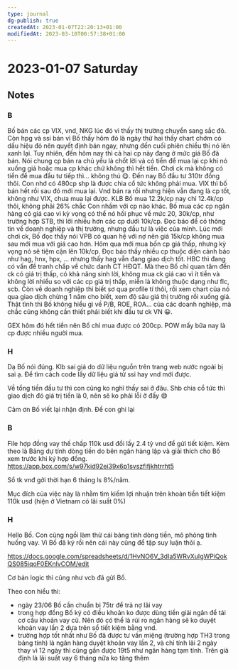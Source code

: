 ```yaml
---
type: journal
dg-publish: true
createdAt: 2023-01-07T22:20:13+01:00
modifiedAt: 2023-03-10T00:57:38+01:00
---
```

# 2023-01-07 Saturday

## Notes

### B

Bố bán các cp VIX, vnd, NKG lúc đó vì thấy thị trường chuyển sang sắc đỏ. Còn hpg và ssi bán vì Bố thấy hôm đó là ngày thứ hai thấy chart chớm có dấu hiệu đỏ nên quyết định bán ngay, nhưng đến cuối phiên chiều thì nó lên xanh lại. Tuy nhiên, đến hôm nay thì cả hai cp này đang ở mức giá Bố đã bán. Nói chung cp bán ra chủ yếu là chốt lời và có tiền để mua lại cp khi nó xuống giá hoặc mua cp khác chứ không thì hết tiền. Chơi ck mà không có tiền để mua đầu tư tiếp thì… không thú 😋.
Đến nay Bố đầu tư 310tr đồng thôi. Con nhớ có 480cp shp là được chia cổ tức không phải mua.
VIX thì bố bán hết rồi sau đó mới mua lại.
Vnd bán ra rồi nhưng hiện vẫn đang là cp tốt, không như VIX, chưa mua lại được.
KLB Bố mua 12.2k/cp nay chỉ 12.4k/cp thôi, không phải 26% chắc Con nhầm với cp nào khác.
Bố mua các cp ngân hàng có giá cao vì kỳ vọng có thể nó hồi phục về mức 20, 30k/cp, như trường hợp STB, thì lời nhiều hơn các cp dưới 10k/cp.
Đọc báo để có thông tin về doanh nghiệp và thị trường, nhưng đầu tư là việc của mình.
Lúc mới chơi ck, Bố đọc thấy nói VPB có quan hệ với nợ nên giá 15k/cp không mua sau mới mua với giá cao hơn.
Hôm qua mới mua bốn cp giá thấp, nhưng kỳ vọng nó sẽ tiệm cận lên 10k/cp.
Đọc báo thấy nhiều cp thuộc diện cảnh báo như hag, hnx, hpx, … nhưng thấy hag vẫn đang giao dịch tốt. HBC thì đang có vấn đề tranh chấp về chức danh CT HĐQT.
Mà theo Bố chỉ quan tâm đến ck có giá trị thấp, có khả năng sinh lời, không mua ck giá cao vì ít tiền và không lời nhiều so với các cp giá trị thấp, miễn là không thuộc dạng như flc, scb. Còn về doanh nghiệp thì biết sơ qua profile tí thôi, rồi xem chart của nó qua giao dịch chừng 1 năm cho biết, xem độ sâu giá thị trường rồi xuống giá. Thật tình thì Bố không hiểu gì về P/B, ROE, ROA… của các doanh nghiệp, mà chắc cũng không cần thiết phải biết khi đầu tư ck VN 😀.

GEX hôm đó hết tiền nên Bố chỉ mua được có 200cp.
POW mấy bữa nay là cp được nhiều người mua.

### H

Dạ Bố nói đúng. Klb sai giá do dữ liệu nguồn trên trang web nước ngoài bị sai ạ. Để tìm cách code lấy dữ liệu giá từ ssi hay vnd mới được.

Về tổng tiền đầu tư thì con cũng ko nghĩ thấy sai ở đâu. Shb chia cổ tức thì giao dịch đó giá trị tiền là 0, nên sẽ ko phải lỗi ở đấy 😄

Cảm ơn Bố viết lại nhận định. Để con ghi lại

### B

File hợp đồng vay thế chấp 110k usd đổi lấy 2.4 tỷ vnd để gửi tiết kiệm. Kèm theo là Bảng dự tính dòng tiền do bên ngân hàng lập và giải thích cho Bố xem trước khi ký hợp đồng.
https://app.box.com/s/w97kid92ei39x6p1svszfifjkhtrrht5

Sổ tk vnđ gởi thời hạn 6 tháng ls 8%/năm.

Mục đích của việc này là nhằm tìm kiếm lợi nhuận trên khoản tiền tiết kiệm 110k usd (hiện ở Vietnam có lãi suất 0%)

### H

Hello Bố. Con cũng ngồi làm thử cái bảng tính dòng tiền, mô phỏng tình huống vay. Vì Bố đã ký rồi nên cái này cũng để tập suy luận thôi ạ.

https://docs.google.com/spreadsheets/d/1HvNO6V_3dIa5WRvXuIgWPiQokQS085iqoF0EKnlvCOM/edit

Cơ bản logic thì cũng như vcb đã gửi Bố.

Theo con hiểu thì:
- ngày 23/06 Bố cần chuẩn bị 75tr để trả nợ lãi vay
- trong hợp đồng Bố ký có điều khoản ko được dùng tiền giải ngân để tái cơ cấu khoản vay cũ. Nên đó có thể là rủi ro ngân hàng sẽ ko duyệt khoản vay lần 2 dựa trên sổ tiết kiệm bằng vnd.
- trường hợp tốt nhất như Bố đã được tư vấn miệng (trường hợp TH3 trong bảng tính) là ngân hàng duyệt khoản vay lần 2, và chỉ tính lãi 2 ngày thay vì 12 ngày thì cũng gần được 19t5 như ngân hàng tạm tính. Trên giả định là lãi suất vay 6 tháng nữa ko tăng thêm